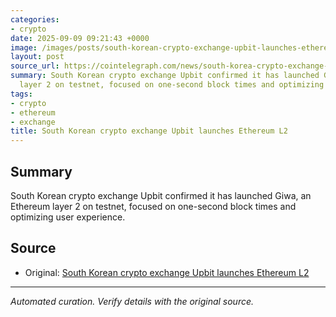 ```yaml
---
categories:
- crypto
date: 2025-09-09 09:21:43 +0000
image: /images/posts/south-korean-crypto-exchange-upbit-launches-ethereum-l2.jpg
layout: post
source_url: https://cointelegraph.com/news/south-korea-crypto-exchange-ubit-launches-ethereum-l2?utm_source=rss_feed&utm_medium=rss&utm_campaign=rss_partner_inbound
summary: South Korean crypto exchange Upbit confirmed it has launched Giwa, an Ethereum
  layer 2 on testnet, focused on one-second block times and optimizing user experie...
tags:
- crypto
- ethereum
- exchange
title: South Korean crypto exchange Upbit launches Ethereum L2
---
```



## Summary

South Korean crypto exchange Upbit confirmed it has launched Giwa, an Ethereum layer 2 on testnet, focused on one-second block times and optimizing user experience.

## Source

- Original: [South Korean crypto exchange Upbit launches Ethereum L2](https://cointelegraph.com/news/south-korea-crypto-exchange-ubit-launches-ethereum-l2?utm_source=rss_feed&utm_medium=rss&utm_campaign=rss_partner_inbound)


---

*Automated curation. Verify details with the original source.*